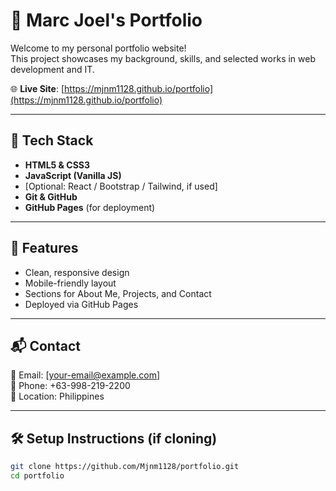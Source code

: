 
# 💼 Marc Joel's Portfolio

Welcome to my personal portfolio website!  
This project showcases my background, skills, and selected works in web development and IT.

🌐 **Live Site**: [https://mjnm1128.github.io/portfolio](https://mjnm1128.github.io/portfolio)

---

## 🚀 Tech Stack

- **HTML5 & CSS3**
- **JavaScript (Vanilla JS)**
- [Optional: React / Bootstrap / Tailwind, if used]
- **Git & GitHub**
- **GitHub Pages** (for deployment)

---

## 📁 Features

- Clean, responsive design
- Mobile-friendly layout
- Sections for About Me, Projects, and Contact
- Deployed via GitHub Pages

---

## 📬 Contact

📧 Email: [your-email@example.com]  
📱 Phone: +63-998-219-2200  
📍 Location: Philippines

---

## 🛠 Setup Instructions (if cloning)

```bash
git clone https://github.com/Mjnm1128/portfolio.git
cd portfolio

